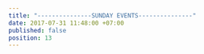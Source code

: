 ```yaml
---
title: "---------------SUNDAY EVENTS---------------"
date: 2017-07-31 11:48:00 +07:00
published: false
position: 13
---
```


